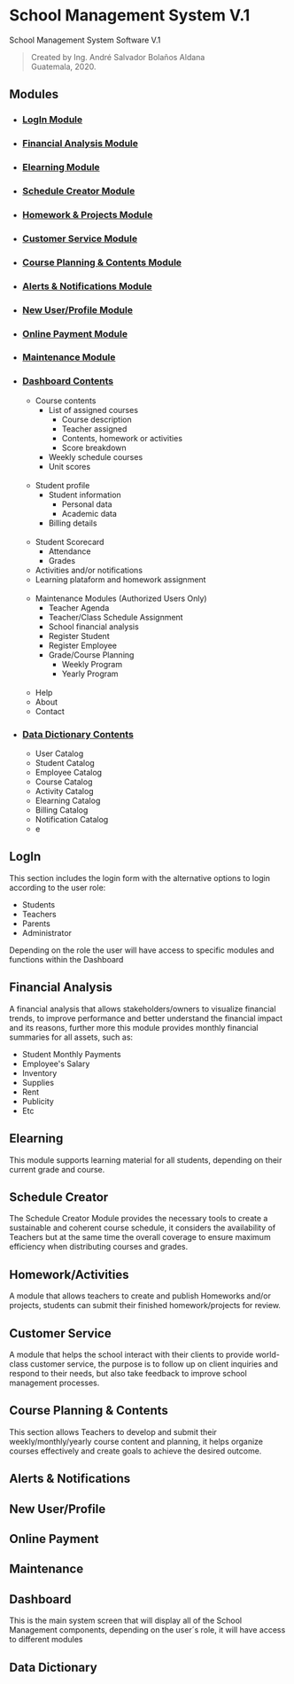 # School Management System V.1


School Management System Software V.1  
>Created by Ing. André Salvador Bolaños Aldana  
Guatemala, 2020.

## Modules

- ### [LogIn Module](#LogIn)
    
- ### [Financial Analysis Module](#Financial-Analysis)

- ### [Elearning Module](#Elearning)

- ### [Schedule Creator Module](#Schedule-Creator)

- ### [Homework & Projects Module](#Homework/Activities)

- ### [Customer Service Module](#Customer-Service)

- ### [Course Planning & Contents Module](#Course-Planning-&-Contents)

- ### [Alerts & Notifications Module](#Alerts-&-Notifications)

- ### [New User/Profile Module](#New-User/Profile)

- ### [Online Payment Module](#Online-Payment)

- ### [Maintenance Module](#Maintenance)

- ### [Dashboard Contents](#Dashboard)
    - Course contents
        - List of assigned courses
            - Course description
            - Teacher assigned
            - Contents, homework or activities
            - Score breakdown
        - Weekly schedule courses
        - Unit scores<br><br>
    - Student profile
        - Student information
            - Personal data
            - Academic data
        - Billing details<br><br>
    - Student Scorecard
        - Attendance
        - Grades
    - Activities and/or notifications
    - Learning plataform and homework assignment<br><br>
    - Maintenance Modules (Authorized Users Only)
        - Teacher Agenda
        - Teacher/Class Schedule Assignment
        - School financial analysis
        - Register Student
        - Register Employee
        - Grade/Course Planning
            - Weekly Program
            - Yearly Program<br><br> 
    - Help
    - About
    - Contact


- ### [Data Dictionary Contents](#Data-Dictionary)
    - User Catalog
    - Student Catalog
    - Employee Catalog
    - Course Catalog
    - Activity Catalog
    - Elearning Catalog
    - Billing Catalog
    - Notification Catalog
    - e



## LogIn

This section includes the login form with the alternative options to login according to the user role:

- Students
- Teachers
- Parents
- Administrator

Depending on the role the user will have access to specific modules and functions within the Dashboard


## Financial Analysis

A financial analysis that allows stakeholders/owners to visualize financial trends, to improve performance and better understand the financial impact and its reasons, further more this module provides monthly financial summaries for all assets, such as:

- Student Monthly Payments
- Employee's Salary
- Inventory
- Supplies
- Rent
- Publicity
- Etc

## Elearning

This module supports learning material for all students, depending on their current grade and course.

## Schedule Creator

The Schedule Creator Module provides the necessary tools to create a sustainable and coherent course schedule, it considers the availability of Teachers but at the same time the overall coverage to ensure maximum efficiency when distributing courses and grades.

## Homework/Activities

A module that allows teachers to create and publish Homeworks and/or projects, students can submit their finished homework/projects for review.

## Customer Service

A module that helps the school interact with their clients to provide world-class customer service, the purpose is to follow up on client inquiries and respond to their needs, but also take feedback to improve school management processes.

## Course Planning & Contents

This section allows Teachers to develop and submit their weekly/monthly/yearly course content and planning, it helps organize courses effectively and create goals to achieve the desired outcome.

## Alerts & Notifications



## New User/Profile

## Online Payment

## Maintenance

## Dashboard

This is the main system screen that will display all of the School Management components, depending on the user´s role, it will have access to different modules

## Data Dictionary





